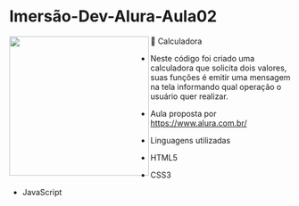 # Imersão-Dev-Alura-Aula02
🔢 Calculadora
<img align="left" src="https://i.postimg.cc/c6GSYhxc/calc-img.png" width="250"/>
* Neste código foi criado uma calculadora que solicita dois valores, suas funções é emitir uma mensagem na tela informando qual operação o usuário quer realizar.

* Aula proposta por https://www.alura.com.br/
* Linguagens utilizadas  
* HTML5
* CSS3
* JavaScript
